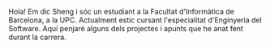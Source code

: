 Hola! Em dic Sheng i sóc un estudiant a la Facultat d'Informàtica de Barcelona, a la UPC.
Actualment estic cursant l'especialitat d'Enginyeria del Software.
Aquí penjaré alguns dels projectes i apunts que he anat fent durant la carrera.

<!---
guionwind/guionwind is a ✨ special ✨ repository because its `README.md` (this file) appears on your GitHub profile.
You can click the Preview link to take a look at your changes.
--->

